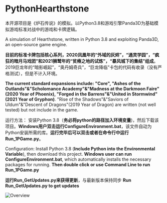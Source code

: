 # PythonHearthstone
本开源项目是《炉石传说》的模拟。以Python3.8和游戏引擎Panda3D为基础模拟游戏标准对战中的游戏和卡牌逻辑。

A simulation of Hearthstone, written in Python 3.8 and exploiting Panda3D, an open-source game engine.


**目前的标准卡牌包括核心系列，2020凤凰年的“外域的灰烬”，“通灵学园”，“疯狂的暗月马戏团”和2021狮鹫年的“贫瘠之地的试炼”，“暴风城下的集结”组成**。2019巨龙年的“暗影崛起”，“奥丹姆奇兵”，“巨龙降临”卡包的代码有收录（没有严格测试），但是不计入环境。

**The current standard expansions include: "Core", "Ashes of the Outlands"&"Scholomance Academy"&"Madness at the Darkmoon Faire"(2020 Year of Phoenix), "Forged in the Barrens"&"United in Stormwind"(2021 Year of Gryphon)**. "Rise of the Shadows"&"Saviors of Uldum"&"Descent of Dragons"(2019 Year of Dragon) are written (not well tested) but not include in the game.

运行方法： 安装Python 3.8（**务必将python的路径加入环境变量**)，然后下载该项目。**Windows用户双击运行ConfigureEnvironment.bat**，该文件自动为Python安装所需的库。**运行完毕后可以双击或者在命令行中运行Run_1PGame.py**。

Configuration: Install Python 3.8 (**Include Python into the Environmental Variable**), then download this project. **Windows user can run ConfigureEnvironment.bat**, which automatically installs the necessary packages for running. **Then double click or use Command Line to run Run_1PGame.py**

**运行Run_GetUpdates.py来获得更新**，与最新版本保持同步
**Run Run_GetUpdates.py to get updates**

![Overview](https://user-images.githubusercontent.com/61217720/140857445-60fb8929-4d6e-44de-b657-a0545e9e4263.png)
